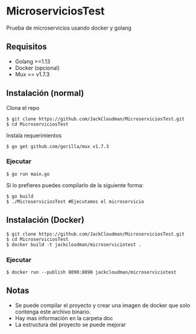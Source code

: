 # MicroserviciosTest
Prueba de microservicios usando docker y golang
## Requisitos
- Golang >=1.13
- Docker (opcional)
- Mux == v1.7.3
## Instalación (normal)
Clona el repo

    $ git clone https://github.com/JackCloudman/MicroserviciosTest.git
    $ cd MicroserviciosTest
Instala requerimientos

    $ go get github.com/gorilla/mux v1.7.3
### Ejecutar

    $ go run main.go
  Si lo prefieres puedes compilarlo de la siguiente forma:


    $ go build
    $ ./MicroserviciosTest #Ejecutamos el microservicio
## Instalación (Docker)
    $ git clone https://github.com/JackCloudman/MicroserviciosTest.git
    $ cd MicroserviciosTest
    $ docker build -t jackcloudman/microserviciotest .
### Ejecutar
    $ docker run --publish 8090:8090 jackcloudman/microserviciotest
## Notas
- Se puede compilar el proyecto y crear una imagen de docker que solo contenga este archivo binario.
- Hay mas información en la carpeta doc
- La estructura del proyecto se puede mejorar
